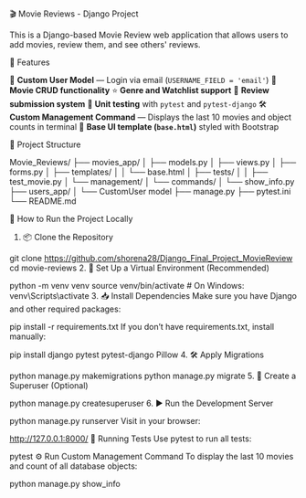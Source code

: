 🎬 Movie Reviews - Django Project

This is a Django-based Movie Review web application that allows users to add movies, review them, and see others' reviews.

🔧 Features

🔐 **Custom User Model** — Login via email (`USERNAME_FIELD = 'email'`)
🧾 **Movie CRUD functionality**
⭐ **Genre and Watchlist support**
📝 **Review submission system**
🧪 **Unit testing** with `pytest` and `pytest-django`
🛠 **Custom Management Command** — Displays the last 10 movies and object counts in terminal
💠 **Base UI template (`base.html`)** styled with Bootstrap


📁 Project Structure

Movie_Reviews/
├── movies_app/
│ ├── models.py
│ ├── views.py
│ ├── forms.py
│ ├── templates/
│ │ └── base.html
│ ├── tests/
│ │ ├── test_movie.py
│ └── management/
│ └── commands/
│ └── show_info.py
├── users_app/
│ └── CustomUser model
├── manage.py
├── pytest.ini
└── README.md

🚀 How to Run the Project Locally

1. 📦 Clone the Repository

git clone https://github.com/shorena28/Django_Final_Project_MovieReview
cd movie-reviews
2. 🐍 Set Up a Virtual Environment (Recommended)

python -m venv venv
source venv/bin/activate        # On Windows: venv\Scripts\activate
3. 📥 Install Dependencies
Make sure you have Django and other required packages:

pip install -r requirements.txt
If you don’t have requirements.txt, install manually:

pip install django pytest pytest-django Pillow
4. 🛠 Apply Migrations

python manage.py makemigrations
python manage.py migrate
5. 👤 Create a Superuser (Optional)

python manage.py createsuperuser
6. ▶️ Run the Development Server

python manage.py runserver
Visit in your browser:

http://127.0.0.1:8000/
🧪 Running Tests
Use pytest to run all tests:

pytest
⚙️ Run Custom Management Command
To display the last 10 movies and count of all database objects:

python manage.py show_info
